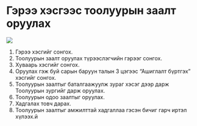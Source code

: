 # Гэрээ хэсгээс тоолуурын заалт оруулах

![](<../img/Тоолуурын заалт бүртгэх.gif>)

1. Гэрээ хэсгийг сонгох.
2. Тоолуурын заалт оруулах түрээслэгчийн гэрээг сонгох.
3. Хуваарь хэсгийг сонгох.
4. Оруулах гэж буй сарын баруун талын 3 цэгээс “Ашиглалт бүртгэх” хэсгийг сонгох.
5. Тоолуурын заалтыг баталгаажуулж зураг хэсэг дээр дарж Тоолуурын зургийг дарж оруулах.
6. Тоолуурын одоо заалтыг оруулах.
7. Хадгалах товч дарах.
8. Тоолуурын заалтыг амжилттай хадгаллаа гэсэн бичиг гарч иртэл хүлээх.й
